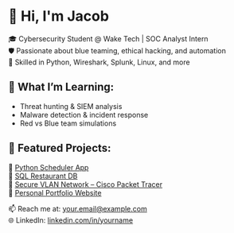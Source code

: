 # 👋 Hi, I'm Jacob

🎓 Cybersecurity Student @ Wake Tech | SOC Analyst Intern  
🛡️ Passionate about blue teaming, ethical hacking, and automation  
🔧 Skilled in Python, Wireshark, Splunk, Linux, and more

## 🧠 What I’m Learning:
- Threat hunting & SIEM analysis
- Malware detection & incident response
- Red vs Blue team simulations

## 📂 Featured Projects:
🔹 [Python Scheduler App](link-to-repo)  
🔹 [SQL Restaurant DB](link-to-repo)  
🔹 [Secure VLAN Network – Cisco Packet Tracer](link-to-repo)  
🔹 [Personal Portfolio Website](link-to-repo)

📫 Reach me at: your.email@example.com  
🌐 LinkedIn: [linkedin.com/in/yourname](https://linkedin.com/in/jacob-widdowson)
